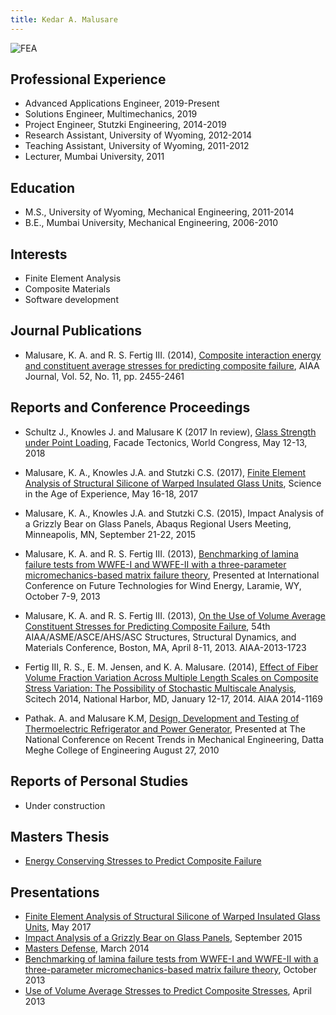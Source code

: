 ```yaml
---
title: Kedar A. Malusare
---
```

![FEA](/images/Me_face.jpg)

## Professional Experience
* Advanced Applications Engineer, 2019-Present
* Solutions Engineer, Multimechanics, 2019
* Project Engineer, Stutzki Engineering, 2014-2019
* Research Assistant, University of Wyoming, 2012-2014
* Teaching Assistant, University of Wyoming, 2011-2012
* Lecturer, Mumbai University, 2011

## Education
* M.S., University of Wyoming, Mechanical Engineering, 2011-2014
* B.E., Mumbai University, Mechanical Engineering, 2006-2010

## Interests
* Finite Element Analysis
* Composite Materials
* Software development

## Journal Publications
* Malusare, K. A. and R. S. Fertig III. (2014), [Composite interaction energy and constituent average stresses for predicting composite failure](/about_me_pdfs/Kedar14_Journal.pdf), AIAA Journal, Vol. 52, No. 11, pp. 2455-2461


## Reports and Conference Proceedings
* Schultz J., Knowles J. and Malusare K (2017 In review), [Glass Strength under Point Loading](/about_me_pdfs/FacadeTec_2018.pdf), Facade Tectonics, World Congress, May 12-13, 2018

* Malusare, K. A., Knowles J.A. and Stutzki C.S. (2017), [Finite Element Analysis of Structural Silicone of Warped Insulated Glass Units](/about_me_pdfs/FEA_WarpedGlass.pdf), Science in the Age of Experience, May 16-18, 2017

* Malusare, K. A., Knowles J.A. and Stutzki C.S. (2015), Impact Analysis of a Grizzly Bear on Glass Panels, Abaqus Regional Users Meeting, Minneapolis, MN, September 21-22, 2015

* Malusare, K. A. and R. S. Fertig III. (2013), [Benchmarking of lamina failure tests from WWFE-I and WWFE-II with a three-parameter micromechanics-based matrix failure theory](/about_me_pdfs/KedarUW_Conference.pdf), Presented at International Conference on Future Technologies for Wind Energy, Laramie, WY, October 7-9, 2013

* Malusare, K. A. and R. S. Fertig III. (2013), [On the Use of Volume Average Constituent Stresses for Predicting Composite Failure](/about_me_pdfs/AIAA_paper.pdf), 54th AIAA/ASME/ASCE/AHS/ASC Structures, Structural Dynamics, and Materials Conference, Boston, MA, April 8-11, 2013. AIAA-2013-1723

* Fertig III, R. S., E. M. Jensen, and K. A. Malusare. (2014), [Effect of Fiber Volume Fraction Variation Across Multiple Length Scales on Composite Stress Variation: The Possibility of Stochastic Multiscale Analysis](/about_me_pdfs/AIAA-2014-1169.pdf), Scitech 2014, National Harbor, MD, January 12-17, 2014. AIAA 2014-1169

* Pathak. A. and Malusare K.M, [Design, Development and Testing of Thermoelectric Refrigerator and Power Generator](/about_me_pdfs/KedarIndian_Conference.pdf), Presented at The National Conference on Recent Trends in Mechanical Engineering, Datta Meghe College of Engineering August 27, 2010

## Reports of Personal Studies
* Under construction

## Masters Thesis
* [Energy Conserving Stresses to Predict Composite Failure](/about_me_pdfs/Official_UWO_Thesis.pdf)


## Presentations
* [Finite Element Analysis of Structural Silicone of Warped Insulated Glass Units](/about_me_pdfs/WarpedGlass_FEA_ppt.pdf), May 2017
* [Impact Analysis of a Grizzly Bear on Glass Panels](/about_me_pdfs/Bear_Impact_fea_ppt.pdf), September 2015
* [Masters Defense](/about_me_pdfs/Defense_Kedar.pdf), March 2014
* [Benchmarking of lamina failure tests from WWFE-I and WWFE-II with a three-parameter micromechanics-based matrix failure theory](/about_me_pdfs/UW_Conference.pdf), October 2013
* [Use of Volume Average Stresses to Predict Composite Stresses](/about_me_pdfs/AIAA_Talk.pdf), April 2013
